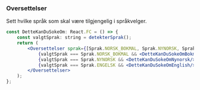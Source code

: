 ### Oversettelser

Sett hvilke språk som skal være tilgjengelig i språkvelger.

```jsx harmony
const DetteKanDuSokeOm: React.FC = () => {
    const valgtSprak: string = detekterSprak();
    return (
        <Oversettelser sprak={[Sprak.NORSK_BOKMAL, Sprak.NYNORSK, Sprak.ENGELSK]}>
            {valgtSprak === Sprak.NORSK_BOKMAL && <DetteKanDuSokeOmBokmal/>}
            {valgtSprak === Sprak.NYNORSK && <DetteKanDuSokeOmNynorsk/>}
            {valgtSprak === Sprak.ENGELSK && <DetteKanDuSokeOmEnglish/>}
        </Oversettelser>
    );
};
```
